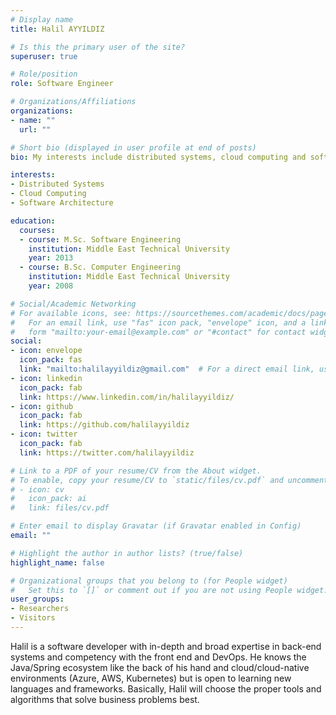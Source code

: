 ```yaml
---
# Display name
title: Halil AYYILDIZ

# Is this the primary user of the site?
superuser: true

# Role/position
role: Software Engineer

# Organizations/Affiliations
organizations:
- name: ""
  url: ""

# Short bio (displayed in user profile at end of posts)
bio: My interests include distributed systems, cloud computing and software architectures.

interests:
- Distributed Systems
- Cloud Computing
- Software Architecture

education:
  courses:
  - course: M.Sc. Software Engineering
    institution: Middle East Technical University
    year: 2013
  - course: B.Sc. Computer Engineering
    institution: Middle East Technical University
    year: 2008

# Social/Academic Networking
# For available icons, see: https://sourcethemes.com/academic/docs/page-builder/#icons
#   For an email link, use "fas" icon pack, "envelope" icon, and a link in the
#   form "mailto:your-email@example.com" or "#contact" for contact widget.
social:
- icon: envelope
  icon_pack: fas
  link: "mailto:halilayyildiz@gmail.com"  # For a direct email link, use "mailto:test@example.org".
- icon: linkedin
  icon_pack: fab
  link: https://www.linkedin.com/in/halilayyildiz/
- icon: github
  icon_pack: fab
  link: https://github.com/halilayyildiz
- icon: twitter
  icon_pack: fab
  link: https://twitter.com/halilayyildiz

# Link to a PDF of your resume/CV from the About widget.
# To enable, copy your resume/CV to `static/files/cv.pdf` and uncomment the lines below.
# - icon: cv
#   icon_pack: ai
#   link: files/cv.pdf

# Enter email to display Gravatar (if Gravatar enabled in Config)
email: ""

# Highlight the author in author lists? (true/false)
highlight_name: false

# Organizational groups that you belong to (for People widget)
#   Set this to `[]` or comment out if you are not using People widget.
user_groups:
- Researchers
- Visitors
---
```


Halil is a software developer with in-depth and broad expertise in back-end systems and competency with the front end and DevOps. He knows the Java/Spring ecosystem like the back of his hand and cloud/cloud-native environments (Azure, AWS, Kubernetes) but is open to learning new languages and frameworks. Basically, Halil will choose the proper tools and algorithms that solve business problems best.
